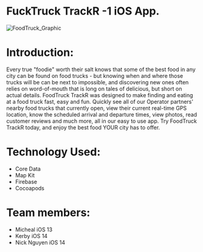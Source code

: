 # FuckTruck TrackR -1 iOS App.

![FoodTruck_Graphic](https://user-images.githubusercontent.com/50033125/76112657-9bbda000-5fb0-11ea-9618-12bc3df3eb56.png)
# Introduction: 
Every true "foodie" worth their salt knows that some of the best food in any city can be found on food trucks - but knowing when and where those trucks will be can be next to impossible, and discovering new ones often relies on word-of-mouth that is long on tales of delicious, but short on actual details. FoodTruck TrackR was designed to make finding and eating at a food truck fast, easy and fun.  Quickly see all of our Operator partners' nearby food trucks that currently open, view their current real-time GPS location, know the scheduled arrival and departure times, view photos, read customer reviews and much more, all in our easy to use app.  Try FoodTruck TrackR today, and enjoy the best food YOUR city has to offer. 

# Technology Used:
- Core Data
- Map Kit 
- Firebase 
- Cocoapods

# Team members:

- Micheal iOS 13
- Kerby iOS 14
- Nick Nguyen iOS 14 



